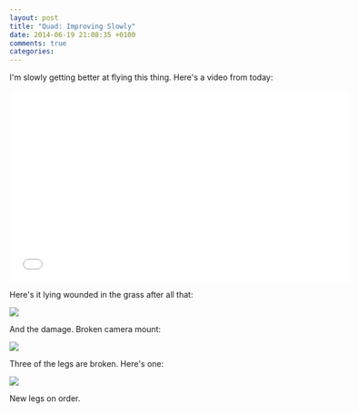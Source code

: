 ```yaml
---
layout: post
title: "Quad: Improving Slowly"
date: 2014-06-19 21:08:35 +0100
comments: true
categories: 
---
```


I'm slowly getting better at flying this thing. Here's a video from today:

<iframe src="//player.vimeo.com/video/98681881" width="600" height="338" frameborder="0" webkitallowfullscreen mozallowfullscreen allowfullscreen></iframe>

Here's it lying wounded in the grass after all that:

![](//files.ianrenton.com/sites/quadcopter/83.jpg)

And the damage. Broken camera mount:

![](//files.ianrenton.com/sites/quadcopter/84.jpg)

Three of the legs are broken. Here's one:

![](//files.ianrenton.com/sites/quadcopter/85.jpg)

New legs on order.
